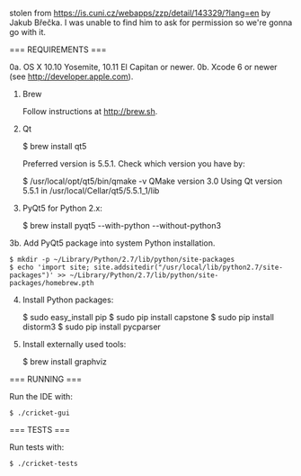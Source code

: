 stolen from https://is.cuni.cz/webapps/zzp/detail/143329/?lang=en by Jakub Břečka. I was unable to find him to ask for permission so we're gonna go with it.

=== REQUIREMENTS ===

0a. OS X 10.10 Yosemite, 10.11 El Capitan or newer.
0b. Xcode 6 or newer (see <http://developer.apple.com>).

1. Brew

	Follow instructions at <http://brew.sh>.

2. Qt

	$ brew install qt5

	Preferred version is 5.5.1.  Check which version you have by:

	$ /usr/local/opt/qt5/bin/qmake -v
	QMake version 3.0
	Using Qt version 5.5.1 in /usr/local/Cellar/qt5/5.5.1_1/lib

3. PyQt5 for Python 2.x:

	$ brew install pyqt5 --with-python --without-python3

3b. Add PyQt5 package into system Python installation.

	$ mkdir -p ~/Library/Python/2.7/lib/python/site-packages
	$ echo 'import site; site.addsitedir("/usr/local/lib/python2.7/site-packages")' >> ~/Library/Python/2.7/lib/python/site-packages/homebrew.pth

4. Install Python packages:

	$ sudo easy_install pip
	$ sudo pip install capstone
	$ sudo pip install distorm3
	$ sudo pip install pycparser

5. Install externally used tools:

	$ brew install graphviz

=== RUNNING ===

Run the IDE with:

	$ ./cricket-gui

=== TESTS ===

Run tests with:

    $ ./cricket-tests

